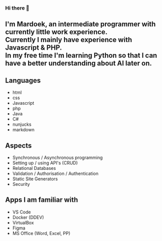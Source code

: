 ### Hi there 👋
**I'm Mardoek, an intermediate programmer with currently little work experience.**<br>
Currently I mainly have experience with Javascript & PHP. <br>
In my free time I'm learning Python so that I can have a better understanding about AI later on.
---

## Languages
- html
- css
- Javascript
- php
- Java
- C#
- nunjucks
- markdown
## Aspects
- Synchronous / Asynchronous programming
- Setting up / using API's (CRUD)
- Relational Databases
- Validation / Authorisation / Authentication
- Static Site Generators
- Security
## Apps I am familiar with
- VS Code
- Docker (DDEV)
- VirtualBox
- Figma
- MS Office (Word, Excel, PP)

<!--
**pgm-mardoekthienpondt/pgm-mardoekthienpondt** is a ✨ _special_ ✨ repository because its `README.md` (this file) appears on your GitHub profile.

Here are some ideas to get you started:

- 🔭 I’m currently working on ...
- 🌱 I’m currently learning ...
- 👯 I’m looking to collaborate on ...
- 🤔 I’m looking for help with ...
- 💬 Ask me about ...
- 📫 How to reach me: ...
- 😄 Pronouns: ...
- ⚡ Fun fact: ...
-->
